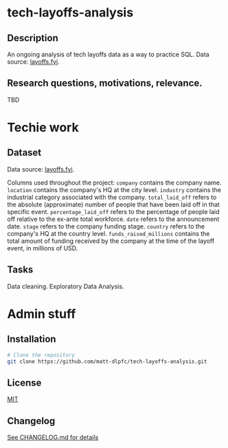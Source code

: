 # tech-layoffs-analysis

## Description
An ongoing analysis of tech layoffs data as a way to practice SQL.
Data source: [layoffs.fyi](https://layoffs.fyi/).

## Research questions, motivations, relevance.
TBD

# Techie work

## Dataset
Data source: [layoffs.fyi](https://layoffs.fyi/).

Columns used throughout the project:
`company` contains the company name.
`location` contains the company's HQ at the city level.
`industry` contains the industrial category associated with the company.
`total_laid_off` refers to the absolute (approximate) number of people that have been laid off in that specific event.
`percentage_laid_off` refers to the percentage of people laid off relative to the ex-ante total workforce.
`date` refers to the announcement date.
`stage` refers to the company funding stage.
`country` refers to the company's HQ at the country level.
`funds_raised_millions` contains the total amount of funding received by the company at the time of the layoff event, in millions of USD.


## Tasks
Data cleaning.
Exploratory Data Analysis.

# Admin stuff

## Installation
```bash
# Clone the repository
git clone https://github.com/matt-dlpfc/tech-layoffs-analysis.git
```

## License
[MIT](https://choosealicense.com/licenses/mit/)

## Changelog
[See CHANGELOG.md for details](CHANGELOG.md)

